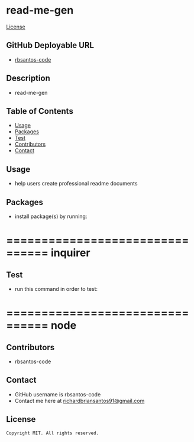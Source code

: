 # read-me-gen
  [License](https://img.shields.io/badge/license-${license}-blue)

  ## GitHub Deployable URL
  * [rbsantos-code](https://github.com/rbsantos-code/)

  ## Description
  * read-me-gen

  ## Table of Contents
  * [Usage](#usage)
  * [Packages](#packages)
  * [Test](#test)
  * [Contributors](#contributors)
  * [Contact](#contact)

  
  ## Usage
  * help users create professional readme documents

  ## Packages 
  * install package(s) by running:

  ================================
  inquirer
  ================================

  ## Test 
  * run this command in order to test:

  ================================
  node
  ================================

  ## Contributors
  * rbsantos-code

  ## Contact 
  * GitHub username is rbsantos-code
  * Contact me here at richardbriansantos91@gmail.com

  ## License
  
    Copyright MIT. All rights reserved.
    

